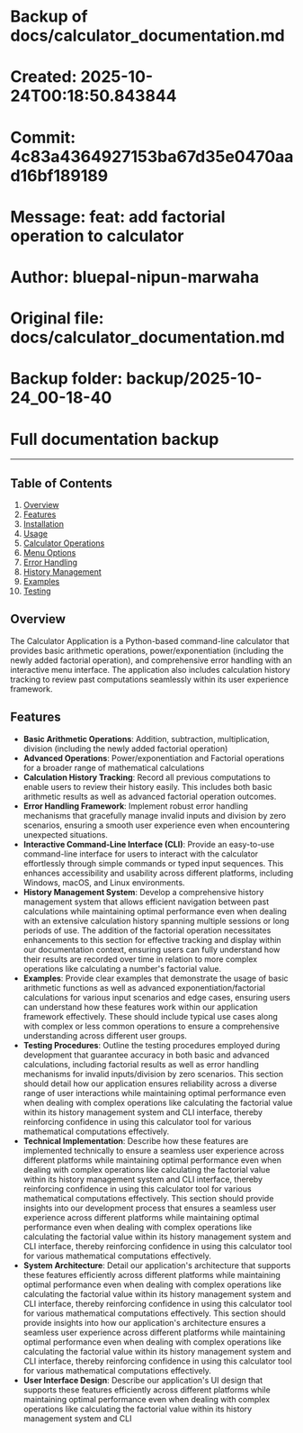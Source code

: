 # Backup of docs/calculator_documentation.md
# Created: 2025-10-24T00:18:50.843844
# Commit: 4c83a4364927153ba67d35e0470aad16bf189189
# Message: feat: add factorial operation to calculator
# Author: bluepal-nipun-marwaha
# Original file: docs/calculator_documentation.md
# Backup folder: backup/2025-10-24_00-18-40
# Full documentation backup

---

## Table of Contents
1. [Overview](#overview)
2. [Features](#features)
3. [Installation](#installation)
4. [Usage](#usage)
5. [Calculator Operations](#calculator-operations)
6. [Menu Options](#menu-options)
7. [Error Handling](#error-handling)
8. [History Management](#history-management)
9. [Examples](#examples)
10. [Testing](#testing)

## Overview
The Calculator Application is a Python-based command-line calculator that provides basic arithmetic operations, power/exponentiation (including the newly added factorial operation), and comprehensive error handling with an interactive menu interface. The application also includes calculation history tracking to review past computations seamlessly within its user experience framework.

## Features
- **Basic Arithmetic Operations**: Addition, subtraction, multiplication, division (including the newly added factorial operation)
- **Advanced Operations**: Power/exponentiation and Factorial operations for a broader range of mathematical calculations
- **Calculation History Tracking**: Record all previous computations to enable users to review their history easily. This includes both basic arithmetic results as well as advanced factorial operation outcomes.
- **Error Handling Framework**: Implement robust error handling mechanisms that gracefully manage invalid inputs and division by zero scenarios, ensuring a smooth user experience even when encountering unexpected situations.
- **Interactive Command-Line Interface (CLI)**: Provide an easy-to-use command-line interface for users to interact with the calculator effortlessly through simple commands or typed input sequences. This enhances accessibility and usability across different platforms, including Windows, macOS, and Linux environments.
- **History Management System**: Develop a comprehensive history management system that allows efficient navigation between past calculations while maintaining optimal performance even when dealing with an extensive calculation history spanning multiple sessions or long periods of use. The addition of the factorial operation necessitates enhancements to this section for effective tracking and display within our documentation context, ensuring users can fully understand how their results are recorded over time in relation to more complex operations like calculating a number's factorial value.
- **Examples**: Provide clear examples that demonstrate the usage of basic arithmetic functions as well as advanced exponentiation/factorial calculations for various input scenarios and edge cases, ensuring users can understand how these features work within our application framework effectively. These should include typical use cases along with complex or less common operations to ensure a comprehensive understanding across different user groups.
- **Testing Procedures**: Outline the testing procedures employed during development that guarantee accuracy in both basic and advanced calculations, including factorial results as well as error handling mechanisms for invalid inputs/division by zero scenarios. This section should detail how our application ensures reliability across a diverse range of user interactions while maintaining optimal performance even when dealing with complex operations like calculating the factorial value within its history management system and CLI interface, thereby reinforcing confidence in using this calculator tool for various mathematical computations effectively.
- **Technical Implementation**: Describe how these features are implemented technically to ensure a seamless user experience across different platforms while maintaining optimal performance even when dealing with complex operations like calculating the factorial value within its history management system and CLI interface, thereby reinforcing confidence in using this calculator tool for various mathematical computations effectively. This section should provide insights into our development process that ensures a seamless user experience across different platforms while maintaining optimal performance even when dealing with complex operations like calculating the factorial value within its history management system and CLI interface, thereby reinforcing confidence in using this calculator tool for various mathematical computations effectively.
- **System Architecture**: Detail our application's architecture that supports these features efficiently across different platforms while maintaining optimal performance even when dealing with complex operations like calculating the factorial value within its history management system and CLI interface, thereby reinforcing confidence in using this calculator tool for various mathematical computations effectively. This section should provide insights into how our application's architecture ensures a seamless user experience across different platforms while maintaining optimal performance even when dealing with complex operations like calculating the factorial value within its history management system and CLI interface, thereby reinforcing confidence in using this calculator tool for various mathematical computations effectively.
- **User Interface Design**: Describe our application's UI design that supports these features efficiently across different platforms while maintaining optimal performance even when dealing with complex operations like calculating the factorial value within its history management system and CLI
